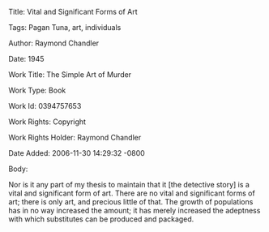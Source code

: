 Title:  Vital and Significant Forms of Art

Tags:   Pagan Tuna, art, individuals

Author: Raymond Chandler

Date:   1945

Work Title: The Simple Art of Murder

Work Type: Book

Work Id: 0394757653

Work Rights: Copyright

Work Rights Holder: Raymond Chandler

Date Added: 2006-11-30 14:29:32 -0800

Body: 

Nor is it any part of my thesis to maintain that it [the detective story] is a vital and significant form of art. There are no vital and significant forms of art; there is only art, and precious little of that. The growth of populations has in no way increased the amount; it has merely increased the adeptness with which substitutes can be produced and packaged.

